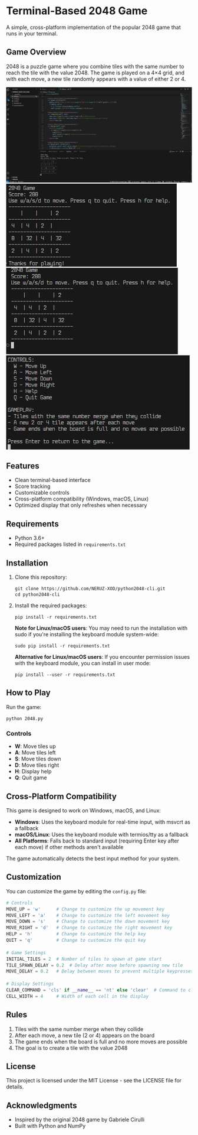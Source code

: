 # Terminal-Based 2048 Game

A simple, cross-platform implementation of the popular 2048 game that runs in your terminal.

## Game Overview

2048 is a puzzle game where you combine tiles with the same number to reach the tile with the value 2048. The game is played on a 4×4 grid, and with each move, a new tile randomly appears with a value of either 2 or 4.

![Game Preview 1](screenshots/1.png)
![Game Preview 2](screenshots/2.png)
![Game Preview 3](screenshots/3.png)
![Help Menu](screenshots/4.png)

## Features

- Clean terminal-based interface
- Score tracking
- Customizable controls
- Cross-platform compatibility (Windows, macOS, Linux)
- Optimized display that only refreshes when necessary

## Requirements

- Python 3.6+
- Required packages listed in `requirements.txt`

## Installation

1. Clone this repository:
   ```
   git clone https://github.com/NERUZ-XOD/python2048-cli.git
   cd python2048-cli
   ```

2. Install the required packages:
   ```
   pip install -r requirements.txt
   ```

   **Note for Linux/macOS users**: You may need to run the installation with sudo if you're installing the keyboard module system-wide:
   ```
   sudo pip install -r requirements.txt
   ```

   **Alternative for Linux/macOS users**: If you encounter permission issues with the keyboard module, you can install in user mode:
   ```
   pip install --user -r requirements.txt
   ```

## How to Play

Run the game:
```
python 2048.py
```

### Controls
- **W**: Move tiles up
- **A**: Move tiles left
- **S**: Move tiles down
- **D**: Move tiles right
- **H**: Display help
- **Q**: Quit game

## Cross-Platform Compatibility

This game is designed to work on Windows, macOS, and Linux:

- **Windows**: Uses the keyboard module for real-time input, with msvcrt as a fallback
- **macOS/Linux**: Uses the keyboard module with termios/tty as a fallback
- **All Platforms**: Falls back to standard input (requiring Enter key after each move) if other methods aren't available

The game automatically detects the best input method for your system.

## Customization

You can customize the game by editing the `config.py` file:

```python
# Controls
MOVE_UP = 'w'      # Change to customize the up movement key
MOVE_LEFT = 'a'    # Change to customize the left movement key
MOVE_DOWN = 's'    # Change to customize the down movement key
MOVE_RIGHT = 'd'   # Change to customize the right movement key
HELP = 'h'         # Change to customize the help key
QUIT = 'q'         # Change to customize the quit key

# Game Settings
INITIAL_TILES = 2  # Number of tiles to spawn at game start
TILE_SPAWN_DELAY = 0.2  # Delay after move before spawning new tile
MOVE_DELAY = 0.2   # Delay between moves to prevent multiple keypresses

# Display Settings
CLEAR_COMMAND = 'cls' if __name__ == 'nt' else 'clear'  # Command to clear terminal
CELL_WIDTH = 4     # Width of each cell in the display
```

## Rules
1. Tiles with the same number merge when they collide
2. After each move, a new tile (2 or 4) appears on the board
3. The game ends when the board is full and no more moves are possible
4. The goal is to create a tile with the value 2048

## License

This project is licensed under the MIT License - see the LICENSE file for details.

## Acknowledgments

- Inspired by the original 2048 game by Gabriele Cirulli
- Built with Python and NumPy
